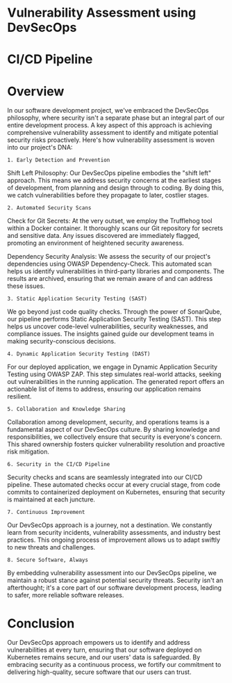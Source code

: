 # Vulnerability Assessment using DevSecOps

# CI/CD Pipeline

# Overview
In our software development project, we've embraced the DevSecOps philosophy, where security isn't a separate phase but an integral part of our entire development process. A key aspect of this approach is achieving comprehensive vulnerability assessment to identify and mitigate potential security risks proactively. Here's how vulnerability assessment is woven into our project's DNA:

    1. Early Detection and Prevention
Shift Left Philosophy: Our DevSecOps pipeline embodies the "shift left" approach. This means we address security concerns at the earliest stages of development, from planning and design through to coding. By doing this, we catch vulnerabilities before they propagate to later, costlier stages.


    2. Automated Security Scans
Check for Git Secrets: At the very outset, we employ the Trufflehog tool within a Docker container. It thoroughly scans our Git repository for secrets and sensitive data. Any issues discovered are immediately flagged, promoting an environment of heightened security awareness.

Dependency Security Analysis: We assess the security of our project's dependencies using OWASP Dependency-Check. This automated scan helps us identify vulnerabilities in third-party libraries and components. The results are archived, ensuring that we remain aware of and can address these issues.

    3. Static Application Security Testing (SAST)
We go beyond just code quality checks. Through the power of SonarQube, our pipeline performs Static Application Security Testing (SAST). This step helps us uncover code-level vulnerabilities, security weaknesses, and compliance issues. The insights gained guide our development teams in making security-conscious decisions.

    4. Dynamic Application Security Testing (DAST)
For our deployed application, we engage in Dynamic Application Security Testing using OWASP ZAP. This step simulates real-world attacks, seeking out vulnerabilities in the running application. The generated report offers an actionable list of items to address, ensuring our application remains resilient.

    5. Collaboration and Knowledge Sharing
Collaboration among development, security, and operations teams is a fundamental aspect of our DevSecOps culture. By sharing knowledge and responsibilities, we collectively ensure that security is everyone's concern. This shared ownership fosters quicker vulnerability resolution and proactive risk mitigation.

    6. Security in the CI/CD Pipeline
Security checks and scans are seamlessly integrated into our CI/CD pipeline. These automated checks occur at every crucial stage, from code commits to containerized deployment on Kubernetes, ensuring that security is maintained at each juncture.

    7. Continuous Improvement
Our DevSecOps approach is a journey, not a destination. We constantly learn from security incidents, vulnerability assessments, and industry best practices. This ongoing process of improvement allows us to adapt swiftly to new threats and challenges.

    8. Secure Software, Always
By embedding vulnerability assessment into our DevSecOps pipeline, we maintain a robust stance against potential security threats. Security isn't an afterthought; it's a core part of our software development process, leading to safer, more reliable software releases.

# Conclusion
Our DevSecOps approach empowers us to identify and address vulnerabilities at every turn, ensuring that our software deployed on Kubernetes remains secure, and our users' data is safeguarded. By embracing security as a continuous process, we fortify our commitment to delivering high-quality, secure software that our users can trust.
